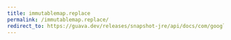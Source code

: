 ```yaml
---
title: immutablemap.replace
permalink: /immutablemap.replace/
redirect_to: https://guava.dev/releases/snapshot-jre/api/docs/com/google/common/collect/ImmutableMap.html#replace-K-V-
---
```

